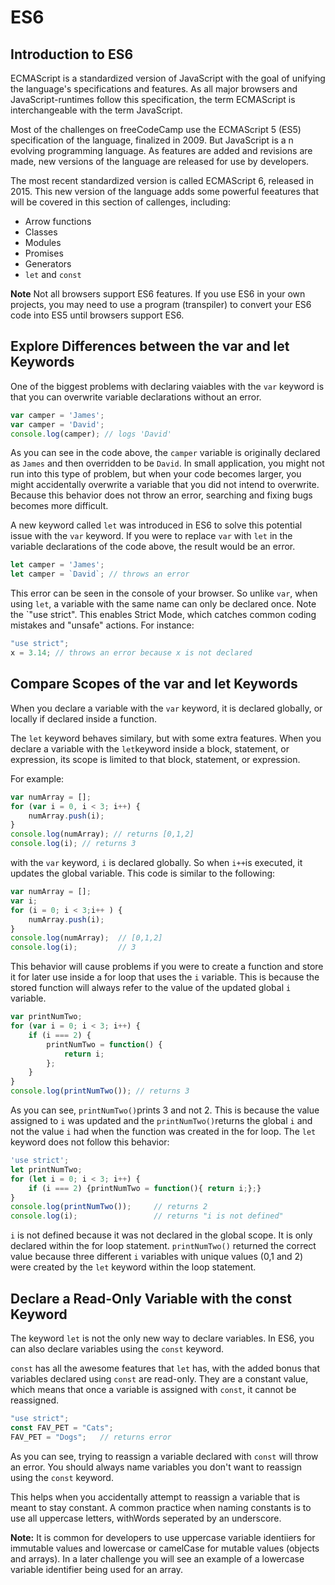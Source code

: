 # ES6

## Introduction to ES6

ECMAScript is a standardized version of JavaScript with the goal of unifying the language's specifications and features. As all major browsers and JavaScript-runtimes follow this specification, the term ECMAScript is interchangeable with the term JavaScript.

Most of the challenges on freeCodeCamp use the ECMAScript 5 (ES5) specification of the language, finalized in 2009. But JavaScript is a n evolving programming language. As features are added and revisions are made, new versions of the language are released for use by developers.

The most recent standardized version is called ECMAScript 6, released in 2015. This new version of the language adds some powerful feeatures that will be covered in this section of callenges, including:

* Arrow functions
* Classes
* Modules
* Promises
* Generators
* `let` and `const`

**Note**
Not all browsers support ES6 features. If you use ES6 in your own projects, you may need to use a program (transpiler) to convert your ES6 code into ES5 until browsers support ES6.

## Explore Differences between the var and let Keywords

One of the biggest problems with declaring vaiables with the `var` keyword is that you can overwrite variable declarations without an error.

```js
var camper = 'James';
var camper = 'David';
console.log(camper); // logs 'David'
```

As you can see in the code above, the `camper` variable is originally declared as `James` and then overridden to be `David`. In small application, you might not run into this type of problem, but when your code becomes larger, you might accidentally overwrite a variable that you did not intend to overwrite. Because this behavior does not throw an error, searching and fixing bugs becomes more difficult.

A new keyword called `let` was introduced in ES6 to solve this potential issue with the `var` keyword. If you were to replace `var` with `let` in the variable declarations of the code above, the result would be an error.

```js
let camper = 'James';
let camper = `David`; // throws an error
```

This error can be seen in the console of your browser. So unlike `var`, when using `let`, a variable with the same name can only be declared once. Note the `"use strict". This enables Strict Mode, which catches common coding mistakes and "unsafe" actions. For instance:
```js
"use strict";
x = 3.14; // throws an error because x is not declared
```
## Compare Scopes of the var and let Keywords

When you declare a variable with the `var` keyword, it is declared globally, or locally if declared inside a function.

The `let` keyword behaves similary, but with some extra features. When you declare a variable with the `let`keyword inside a block, statement, or expression, its scope is limited to that block, statement, or expression.

For example:
```js
var numArray = [];
for (var i = 0, i < 3; i++) {
    numArray.push(i);
}
console.log(numArray); // returns [0,1,2]
console.log(i); // returns 3
```
with the `var` keyword, `i` is declared globally. So when `i++`is executed, it updates the global variable. This code is similar to the following:

```js
var numArray = [];
var i;
for (i = 0; i < 3;i++ ) {
    numArray.push(i);
}
console.log(numArray);  // [0,1,2]
console.log(i);         // 3
```
This behavior will cause problems if you were to create a function and store it for later use inside a for loop that uses the `i` variable. This is because the stored function will always refer to the value of the updated global `i` variable.

```js
var printNumTwo;
for (var i = 0; i < 3; i++) {
    if (i === 2) {
        printNumTwo = function() {
            return i;
        };
    }
}
console.log(printNumTwo()); // returns 3
```
As you can see, `printNumTwo()`prints 3 and not 2. This is because the value assigned to `i` was updated and the `printNumTwo()`returns the global `i` and not the value `i` had when the function was created in the for loop. The `let` keyword does not follow this behavior:
```js
'use strict';
let printNumTwo;
for (let i = 0; i < 3; i++) {
    if (i === 2) {printNumTwo = function(){ return i;};}
}
console.log(printNumTwo());     // returns 2
console.log(i);                 // returns "i is not defined"
```
`i` is not defined because it was not declared in the global scope. It is only declared within the for loop statement. `printNumTwo()` returned the correct value because three different `i` variables with unique values (0,1 and 2) were created by the `let` keyword within the loop statement.

## Declare a Read-Only Variable with the const Keyword

The keyword `let` is not the only new way to declare variables. In ES6, you can also declare variables using the `const` keyword.

`const` has all the awesome features that `let` has, with the added bonus that variables declared using `const` are read-only.
They are a constant value, which means that once a variable is assigned with `const`, it cannot be reassigned.

```js
"use strict";
const FAV_PET = "Cats";
FAV_PET = "Dogs";   // returns error
```
As you can see, trying to reassign a variable declared with `const` will throw an error. You should always name variables you don't want to reassign using the `const` keyword.

This helps when you accidentally attempt to reassign a variable that is meant to stay constant. A common practice when naming constants is to use all uppercase letters, withWords seperated by an underscore.

**Note:** It is common for developers to use uppercase variable identiiers for immutable values and lowercase or camelCase for mutable values (objects and arrays). In a later challenge you will see an example of a lowercase variable identifier being used for an array.



